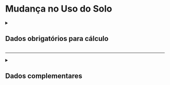 # Mudança no Uso do Solo

<details>
  <summary><strong><h2>Dados obrigatórios para cálculo</strong></summary>

Campo no Supabase|Valor GHG|
|---|---|
`categoria_de_emissoes`|_MUDANCA USO SOLO_|
`date`|Data da referência _(yyyy-mm-dd hh:mm:ss)_|
[id_estado](https://github.com/ZNIT-Tech/documentation/blob/main/Estados.md)|id_estado|
[id_uso_anterior_solo](https://github.com/ZNIT-Tech/documentation/blob/main/Lista%20de%20usos%20do%20solo.md)|id_uso_anterior_solo|
[id_uso_posterior_solo](https://github.com/ZNIT-Tech/documentation/blob/main/Lista%20de%20usos%20do%20solo.md)|id_uso_posterior_solo|
[id_bioma_anterior](https://github.com/ZNIT-Tech/documentation/blob/main/Lista%20de%20Biomas.md)|id_bioma_anterior|
`consumo_mensal* `|Área de MUS _(ha)_|
`classificacao_ano `|Tipo de vegetacao anterior _(Primaria / Secundaria)_|
`efluente_lancado_ambiente `|Fitonomia anterior _(True/False)_|
[id_bioma_posterior](https://github.com/ZNIT-Tech/documentation/blob/main/Lista%20de%20Biomas.md)|id_bioma_posterior|
`efluente_tratamento_aplicado`|Dados primarios sobre estoque de carbono|
`ch4_recuperado`|Estoque de carbono do solo _(tC/ha)_|
`fator_n2o_n`| Estoque de carbono da biomassa _(tC/ha)_|
[efluente_unidade](https://github.com/ZNIT-Tech/documentation/blob/main/Vegetacoes.md)|Detalhamento da Vegetacao|
|`fator_personalizado* `|Caso queira utilizar metodologia simples _(True/False)_|

<sub><em>Obs*.: Caso opte pelo calculo de metodologia simples, preencher apenas fator_personalizado com True e consumo_mensal com quantidade de árvores</em></sub>

</details>

---

<details>
  <summary><h2><strong>Dados complementares</strong></summary>

|Campo no Supabase|Valor|
|---|---|
|`cnpj_fornecedor`|CNPJ Fornecedor|
|`nome_fornecedor`|Nome Fornecedor|
`numero_do_documento`|Chave da NFe|
`natureza_da_operao`|Natureza da operação|
`cdigo_do_produto`|Codigo produto|
`ncm`|NCM|
`un`|Unidade de medida|
`quant`|Quantidade|
`peso_nf`|Peso|
`endereco_do_experdidor`|Endereço do remetente|
`endereco_do_destinatrio`|Endereço do destinatário|


</details>
